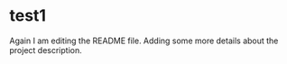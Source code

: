 # test1
Again I am editing the README file. Adding some more details about the project description.
